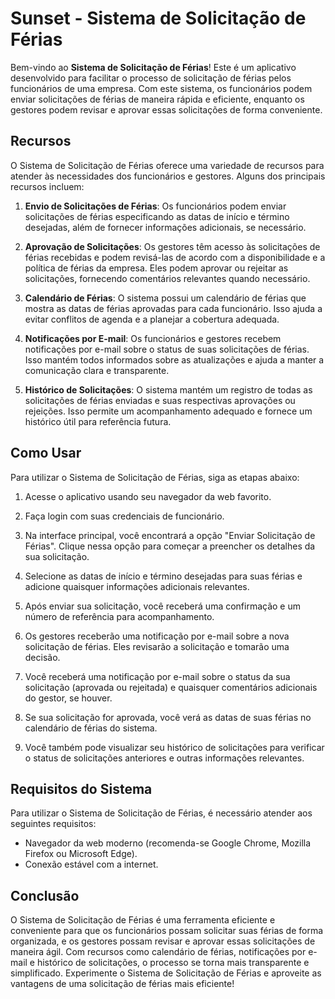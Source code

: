 # Sunset -  Sistema de Solicitação de Férias

Bem-vindo ao **Sistema de Solicitação de Férias**! Este é um aplicativo desenvolvido para facilitar o processo de solicitação de férias pelos funcionários de uma empresa. Com este sistema, os funcionários podem enviar solicitações de férias de maneira rápida e eficiente, enquanto os gestores podem revisar e aprovar essas solicitações de forma conveniente.

## Recursos

O Sistema de Solicitação de Férias oferece uma variedade de recursos para atender às necessidades dos funcionários e gestores. Alguns dos principais recursos incluem:

1.  **Envio de Solicitações de Férias**: Os funcionários podem enviar solicitações de férias especificando as datas de início e término desejadas, além de fornecer informações adicionais, se necessário.
    
2.  **Aprovação de Solicitações**: Os gestores têm acesso às solicitações de férias recebidas e podem revisá-las de acordo com a disponibilidade e a política de férias da empresa. Eles podem aprovar ou rejeitar as solicitações, fornecendo comentários relevantes quando necessário.
    
3.  **Calendário de Férias**: O sistema possui um calendário de férias que mostra as datas de férias aprovadas para cada funcionário. Isso ajuda a evitar conflitos de agenda e a planejar a cobertura adequada.
    
4.  **Notificações por E-mail**: Os funcionários e gestores recebem notificações por e-mail sobre o status de suas solicitações de férias. Isso mantém todos informados sobre as atualizações e ajuda a manter a comunicação clara e transparente.
    
5.  **Histórico de Solicitações**: O sistema mantém um registro de todas as solicitações de férias enviadas e suas respectivas aprovações ou rejeições. Isso permite um acompanhamento adequado e fornece um histórico útil para referência futura.
    

## Como Usar

Para utilizar o Sistema de Solicitação de Férias, siga as etapas abaixo:

1.  Acesse o aplicativo usando seu navegador da web favorito.
    
2.  Faça login com suas credenciais de funcionário.
    
3.  Na interface principal, você encontrará a opção "Enviar Solicitação de Férias". Clique nessa opção para começar a preencher os detalhes da sua solicitação.
    
4.  Selecione as datas de início e término desejadas para suas férias e adicione quaisquer informações adicionais relevantes.
    
5.  Após enviar sua solicitação, você receberá uma confirmação e um número de referência para acompanhamento.
    
6.  Os gestores receberão uma notificação por e-mail sobre a nova solicitação de férias. Eles revisarão a solicitação e tomarão uma decisão.
    
7.  Você receberá uma notificação por e-mail sobre o status da sua solicitação (aprovada ou rejeitada) e quaisquer comentários adicionais do gestor, se houver.
    
8.  Se sua solicitação for aprovada, você verá as datas de suas férias no calendário de férias do sistema.
    
9.  Você também pode visualizar seu histórico de solicitações para verificar o status de solicitações anteriores e outras informações relevantes.
    

## Requisitos do Sistema

Para utilizar o Sistema de Solicitação de Férias, é necessário atender aos seguintes requisitos:

-   Navegador da web moderno (recomenda-se Google Chrome, Mozilla Firefox ou Microsoft Edge).
-   Conexão estável com a internet.

## Conclusão

O Sistema de Solicitação de Férias é uma ferramenta eficiente e conveniente para que os funcionários possam solicitar suas férias de forma organizada, e os gestores possam revisar e aprovar essas solicitações de maneira ágil. Com recursos como calendário de férias, notificações por e-mail e histórico de solicitações, o processo se torna mais transparente e simplificado. Experimente o Sistema de Solicitação de Férias e aproveite as vantagens de uma solicitação de férias mais eficiente!
